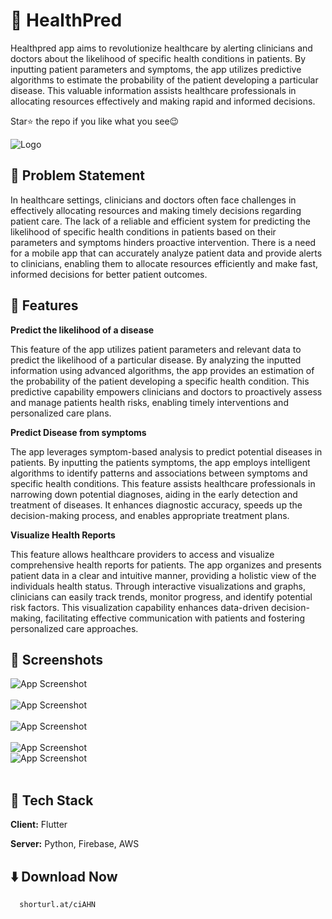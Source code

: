 
# 💊 HealthPred

Healthpred app aims to revolutionize healthcare by alerting clinicians and doctors about the likelihood of specific health conditions in patients. By inputting patient parameters and symptoms, the app utilizes predictive algorithms to estimate the probability of the patient developing a particular disease. This valuable information assists healthcare professionals in allocating resources effectively and making rapid and informed decisions.

Star⭐ the repo if you like what you see😉



![Logo](https://drive.google.com/uc?id=1bgBXpjGsF8PMeQGjSHqGQOnHj1QVry2p)


## 👋 Problem Statement 

In healthcare settings, clinicians and doctors often face challenges in effectively allocating resources and making timely decisions regarding patient care. The lack of a reliable and efficient system for predicting the likelihood of specific health conditions in patients based on their parameters and symptoms hinders proactive intervention. There is a need for a mobile app that can accurately analyze patient data and provide alerts to clinicians, enabling them to allocate resources efficiently and make fast, informed decisions for better patient outcomes.


## 🎨 Features

**Predict the likelihood of a disease**

This feature of the app utilizes patient parameters and relevant data to predict the likelihood of a particular disease. By analyzing the inputted information using advanced algorithms, the app provides an estimation of the probability of the patient developing a specific health condition. This predictive capability empowers clinicians and doctors to proactively assess and manage patients health risks, enabling timely interventions and personalized care plans.


**Predict Disease from symptoms**

The app leverages symptom-based analysis to predict potential diseases in patients. By inputting the patients symptoms, the app employs intelligent algorithms to identify patterns and associations between symptoms and specific health conditions. This feature assists healthcare professionals in narrowing down potential diagnoses, aiding in the early detection and treatment of diseases. It enhances diagnostic accuracy, speeds up the decision-making process, and enables appropriate treatment plans.


**Visualize Health Reports**

This feature allows healthcare providers to access and visualize comprehensive health reports for patients. The app organizes and presents patient data in a clear and intuitive manner, providing a holistic view of the individuals health status. Through interactive visualizations and graphs, clinicians can easily track trends, monitor progress, and identify potential risk factors. This visualization capability enhances data-driven decision-making, facilitating effective communication with patients and fostering personalized care approaches.


## 📱 Screenshots

![App Screenshot](https://drive.google.com/uc?id=1B1xR7z1mIFP8T0QFpc1dFtkWe_0YKAoH)  
<br>
![App Screenshot](https://drive.google.com/uc?id=1osUdMB_ef4Vpi6KhFPH6TsPj1lIYJI8r)  
<br>
![App Screenshot](https://drive.google.com/uc?id=13i4iXvggkIlTvKUcP3ppl2oS-wBJ6fy8)  
<br>
![App Screenshot](https://drive.google.com/uc?id=1gnF6gixlXPrDmiAmb4t4MaQpz1kAGlZo) 
<br>
![App Screenshot](https://drive.google.com/uc?id=1F3eI3dWiITv0TNXBiJ3Y9-d25pMB32gY)  
<br>


## 🧩 Tech Stack

**Client:** Flutter

**Server:** Python, Firebase, AWS


## ⬇️ Download Now

```web
  shorturl.at/ciAHN
```
    
